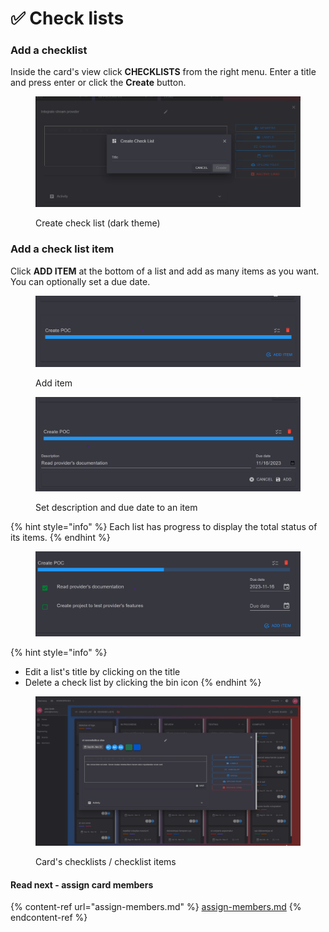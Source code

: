 # ✅ Check lists

### Add a checklist

Inside the card's view click **CHECKLISTS** from the right menu. Enter a title and press enter or click the **Create** button.

<figure><img src="../../../.gitbook/assets/create-check-list.png" alt=""><figcaption><p>Create check list (dark theme)</p></figcaption></figure>

### Add a check list item

Click **ADD ITEM** at the bottom of a list and add as many items as you want. You can optionally set a due date.



<figure><img src="../../../.gitbook/assets/add-check-list-item.png" alt=""><figcaption><p>Add item</p></figcaption></figure>

<figure><img src="../../../.gitbook/assets/add-check-list-item-description.png" alt=""><figcaption><p>Set description and due date to an item</p></figcaption></figure>



{% hint style="info" %}
Each list has progress to display the total status of its items.
{% endhint %}

<figure><img src="../../../.gitbook/assets/check-list-status.png" alt=""><figcaption></figcaption></figure>

{% hint style="info" %}
* Edit a list's title by clicking on the title
* Delete a check list by clicking the bin icon
{% endhint %}

<figure><img src="../../../.gitbook/assets/card-checklists.gif" alt=""><figcaption><p>Card's checklists / checklist items</p></figcaption></figure>

#### Read next - assign card members

{% content-ref url="assign-members.md" %}
[assign-members.md](assign-members.md)
{% endcontent-ref %}
